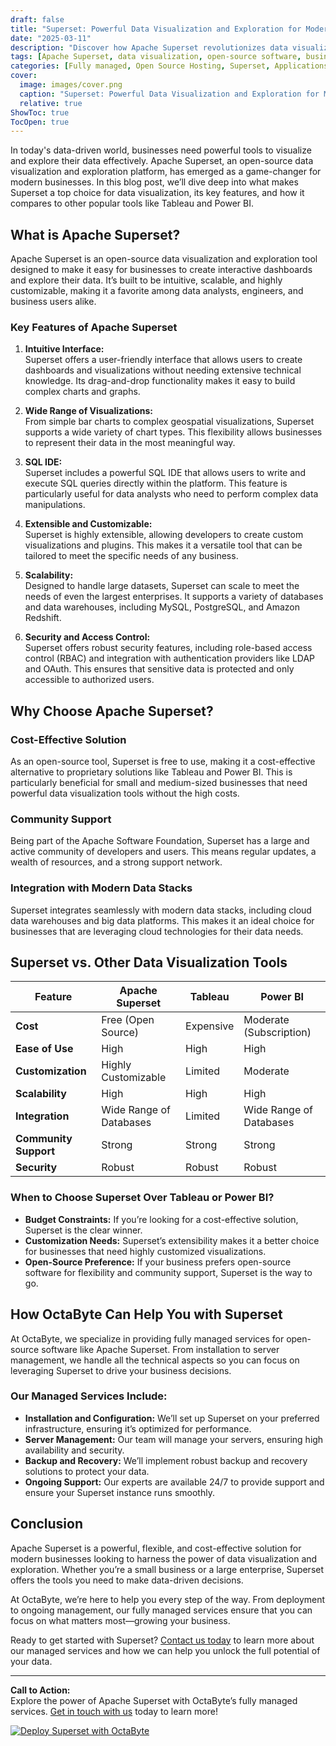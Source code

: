 ```yaml
---
draft: false
title: "Superset: Powerful Data Visualization and Exploration for Modern Businesses"
date: "2025-03-11"
description: "Discover how Apache Superset revolutionizes data visualization and exploration for modern businesses. Learn about its features, benefits, and how it compares to other data visualization tools. Perfect for businesses looking to harness the power of open-source software for data-driven decision-making."
tags: [Apache Superset, data visualization, open-source software, business intelligence, data exploration, Superset vs Tableau, Superset vs Power BI, managed services, OctaByte, data analytics]
categories: [Fully managed, Open Source Hosting, Superset, Applications, Business Intelligence]
cover:
  image: images/cover.png
  caption: "Superset: Powerful Data Visualization and Exploration for Modern Businesses"
  relative: true
ShowToc: true
TocOpen: true
---
```



In today's data-driven world, businesses need powerful tools to visualize and explore their data effectively. Apache Superset, an open-source data visualization and exploration platform, has emerged as a game-changer for modern businesses. In this blog post, we’ll dive deep into what makes Superset a top choice for data visualization, its key features, and how it compares to other popular tools like Tableau and Power BI.

## What is Apache Superset?

Apache Superset is an open-source data visualization and exploration tool designed to make it easy for businesses to create interactive dashboards and explore their data. It’s built to be intuitive, scalable, and highly customizable, making it a favorite among data analysts, engineers, and business users alike.

### Key Features of Apache Superset

1. **Intuitive Interface:**  
   Superset offers a user-friendly interface that allows users to create dashboards and visualizations without needing extensive technical knowledge. Its drag-and-drop functionality makes it easy to build complex charts and graphs.

2. **Wide Range of Visualizations:**  
   From simple bar charts to complex geospatial visualizations, Superset supports a wide variety of chart types. This flexibility allows businesses to represent their data in the most meaningful way.

3. **SQL IDE:**  
   Superset includes a powerful SQL IDE that allows users to write and execute SQL queries directly within the platform. This feature is particularly useful for data analysts who need to perform complex data manipulations.

4. **Extensible and Customizable:**  
   Superset is highly extensible, allowing developers to create custom visualizations and plugins. This makes it a versatile tool that can be tailored to meet the specific needs of any business.

5. **Scalability:**  
   Designed to handle large datasets, Superset can scale to meet the needs of even the largest enterprises. It supports a variety of databases and data warehouses, including MySQL, PostgreSQL, and Amazon Redshift.

6. **Security and Access Control:**  
   Superset offers robust security features, including role-based access control (RBAC) and integration with authentication providers like LDAP and OAuth. This ensures that sensitive data is protected and only accessible to authorized users.

## Why Choose Apache Superset?

### Cost-Effective Solution
As an open-source tool, Superset is free to use, making it a cost-effective alternative to proprietary solutions like Tableau and Power BI. This is particularly beneficial for small and medium-sized businesses that need powerful data visualization tools without the high costs.

### Community Support
Being part of the Apache Software Foundation, Superset has a large and active community of developers and users. This means regular updates, a wealth of resources, and a strong support network.

### Integration with Modern Data Stacks
Superset integrates seamlessly with modern data stacks, including cloud data warehouses and big data platforms. This makes it an ideal choice for businesses that are leveraging cloud technologies for their data needs.

## Superset vs. Other Data Visualization Tools

| Feature                | Apache Superset          | Tableau                  | Power BI                 |
|------------------------|--------------------------|--------------------------|--------------------------|
| **Cost**               | Free (Open Source)       | Expensive                | Moderate (Subscription)  |
| **Ease of Use**        | High                    | High                     | High                     |
| **Customization**      | Highly Customizable     | Limited                  | Moderate                 |
| **Scalability**        | High                    | High                     | High                     |
| **Integration**        | Wide Range of Databases | Limited                  | Wide Range of Databases  |
| **Community Support**  | Strong                  | Strong                   | Strong                   |
| **Security**           | Robust                  | Robust                   | Robust                   |

### When to Choose Superset Over Tableau or Power BI?

- **Budget Constraints:** If you’re looking for a cost-effective solution, Superset is the clear winner.
- **Customization Needs:** Superset’s extensibility makes it a better choice for businesses that need highly customized visualizations.
- **Open-Source Preference:** If your business prefers open-source software for flexibility and community support, Superset is the way to go.

## How OctaByte Can Help You with Superset

At OctaByte, we specialize in providing fully managed services for open-source software like Apache Superset. From installation to server management, we handle all the technical aspects so you can focus on leveraging Superset to drive your business decisions.

### Our Managed Services Include:

- **Installation and Configuration:** We’ll set up Superset on your preferred infrastructure, ensuring it’s optimized for performance.
- **Server Management:** Our team will manage your servers, ensuring high availability and security.
- **Backup and Recovery:** We’ll implement robust backup and recovery solutions to protect your data.
- **Ongoing Support:** Our experts are available 24/7 to provide support and ensure your Superset instance runs smoothly.

## Conclusion

Apache Superset is a powerful, flexible, and cost-effective solution for modern businesses looking to harness the power of data visualization and exploration. Whether you’re a small business or a large enterprise, Superset offers the tools you need to make data-driven decisions.

At OctaByte, we’re here to help you every step of the way. From deployment to ongoing management, our fully managed services ensure that you can focus on what matters most—growing your business.

Ready to get started with Superset? [Contact us today](https://octabyte.io) to learn more about our managed services and how we can help you unlock the full potential of your data.

---

**Call to Action:**  
Explore the power of Apache Superset with OctaByte’s fully managed services. [Get in touch with us](https://octabyte.io) today to learn more!

[![Deploy Superset with OctaByte](/images/deploy-on-octabyte.png)](https://octabyte.io/fully-managed-open-source-services/applications/business-intelligence/superset)
